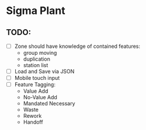 # Sigma Plant

## TODO:

- [ ] Zone should have knowledge of contained features:
  - group moving
  - duplication
  - station list
- [ ] Load and Save via JSON 
- [ ] Mobile touch input
- [ ] Feature Tagging:
  - Value Add
  - No-Value Add
  - Mandated Necessary
  - Waste
  - Rework
  - Handoff

